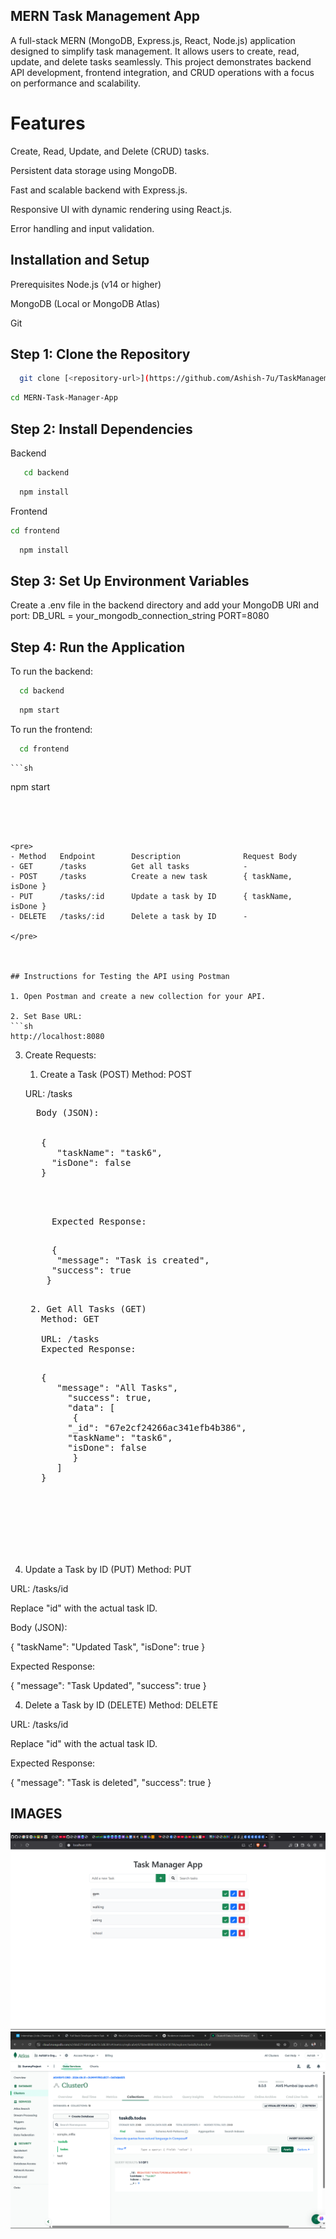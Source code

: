 ## MERN Task Management App
A full-stack MERN (MongoDB, Express.js, React, Node.js) application designed to simplify task management. It allows users to create, read, update, and delete tasks seamlessly. This project demonstrates backend API development, frontend integration, and CRUD operations with a focus on performance and scalability.

# Features
 Create, Read, Update, and Delete (CRUD) tasks.

 Persistent data storage using MongoDB.

 Fast and scalable backend with Express.js.

 Responsive UI with dynamic rendering using React.js.

 Error handling and input validation.



 ## Installation and Setup
Prerequisites
Node.js (v14 or higher)

MongoDB (Local or MongoDB Atlas)

Git




## Step 1: Clone the Repository

```sh
  git clone [<repository-url>](https://github.com/Ashish-7u/TaskManagementApp)
   ```

   ```sh
  cd MERN-Task-Manager-App
   ```





## Step 2: Install Dependencies
Backend
```sh
   cd backend
   ```

```sh
  npm install
   ```




Frontend

```sh
cd frontend
   ```

```sh
  npm install
   ```






## Step 3: Set Up Environment Variables
Create a .env file in the backend directory and add your MongoDB URI and port:
DB_URL = your_mongodb_connection_string
PORT=8080




## Step 4: Run the Application
To run the backend:
 ```sh
   cd backend
   ```


 ```sh
   npm start
   ```



To run the frontend:
 ```sh
   cd frontend
   ```
    ```sh
   npm start
   ```




<pre>
- Method   Endpoint        Description              Request Body
- GET      /tasks          Get all tasks            -
- POST     /tasks          Create a new task        { taskName,  isDone } 
- PUT      /tasks/:id      Update a task by ID      { taskName,  isDone } 
- DELETE   /tasks/:id      Delete a task by ID      -

</pre>



## Instructions for Testing the API using Postman

1. Open Postman and create a new collection for your API.

2. Set Base URL:
 ```sh
   http://localhost:8080
   ```
  
3. Create Requests:
    1. Create a Task (POST)
       Method: POST

      URL: /tasks
     <pre>
     Body (JSON):  

 
      {
         "taskName": "task6",
        "isDone": false
      } 

     <pre>

        Expected Response:
        <pre>
        {
         "message": "Task is created",
        "success": true
       }
        <pre>
    2. Get All Tasks (GET)
      Method: GET

      URL: /tasks
      Expected Response:
      <pre>
      {
         "message": "All Tasks",
           "success": true,
           "data": [
            {
           "_id": "67e2cf24266ac341efb4b386",
           "taskName": "task6",
           "isDone": false
            }
         ]
      }
      <pre>

3. Update a Task by ID (PUT)
Method: PUT

URL: /tasks/id

Replace "id" with the actual task ID.

Body (JSON):

{
  "taskName": "Updated Task",
  "isDone": true
}


Expected Response:

{
  "message": "Task Updated",
  "success": true
}


4. Delete a Task by ID (DELETE)
Method: DELETE

URL: /tasks/id

Replace "id" with the actual task ID.

Expected Response:

{
  "message": "Task is deleted",
  "success": true
}


## IMAGES
![Task Management App](./assets/TaskManager.png)
![DataBase](./assets/DataBase.png)










  




